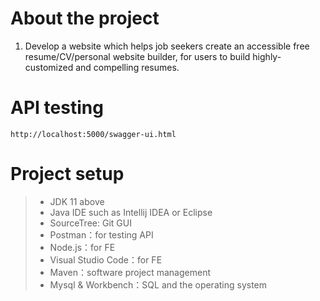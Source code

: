 About the project
=
1. Develop a website which helps job seekers create an accessible free resume/CV/personal website builder, for users to build highly-customized and  compelling resumes. 


API testing
=
<code>http://localhost:5000/swagger-ui.html</code>

Project setup
=
> - JDK 11 above
> - Java IDE such as Intellij IDEA or Eclipse
> - SourceTree: Git GUI
> - Postman：for testing API
> - Node.js：for FE
> - Visual Studio Code：for FE
> - Maven：software project management 
> - Mysql & Workbench：SQL and the operating system
